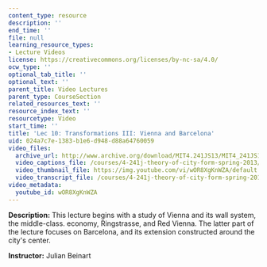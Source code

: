 ```yaml
---
content_type: resource
description: ''
end_time: ''
file: null
learning_resource_types:
- Lecture Videos
license: https://creativecommons.org/licenses/by-nc-sa/4.0/
ocw_type: ''
optional_tab_title: ''
optional_text: ''
parent_title: Video Lectures
parent_type: CourseSection
related_resources_text: ''
resource_index_text: ''
resourcetype: Video
start_time: ''
title: 'Lec 10: Transformations III: Vienna and Barcelona'
uid: 024a7c7e-1383-b1e6-d948-d88a64760059
video_files:
  archive_url: http://www.archive.org/download/MIT4.241JS13/MIT4_241JS13_lec10_300k.mp4
  video_captions_file: /courses/4-241j-theory-of-city-form-spring-2013/9cf09864095b51a5807c3612eb3406a6_wOR8XgKnWZA.vtt
  video_thumbnail_file: https://img.youtube.com/vi/wOR8XgKnWZA/default.jpg
  video_transcript_file: /courses/4-241j-theory-of-city-form-spring-2013/2cad774f1df990840d93b1db799c4c6d_wOR8XgKnWZA.pdf
video_metadata:
  youtube_id: wOR8XgKnWZA
---
```


**Description:** This lecture begins with a study of Vienna and its wall system, the middle-class. economy, Ringstrasse, and Red Vienna. The latter part of the lecture focuses on Barcelona, and its extension constructed around the city's center.

**Instructor:** Julian Beinart

